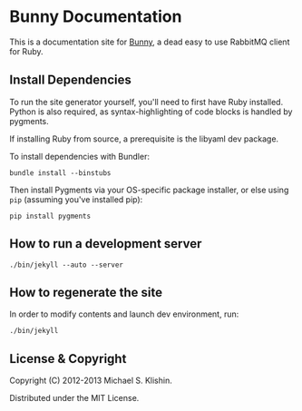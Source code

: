 # Bunny Documentation

This is a documentation site for [Bunny](http://rubybunny.info), a dead easy
to use RabbitMQ client for Ruby.


## Install Dependencies

To run the site generator yourself, you'll need to first have Ruby installed.
Python is also required, as syntax-highlighting of code blocks is handled by pygments.

If installing Ruby from source, a prerequisite is the libyaml dev package.

To install dependencies with Bundler:

    bundle install --binstubs

Then install Pygments via your OS-specific package installer, or else using `pip` (assuming you've installed pip):

    pip install pygments


## How to run a development server

    ./bin/jekyll --auto --server


## How to regenerate the site

In order to modify contents and launch dev environment, run:

    ./bin/jekyll


## License & Copyright

Copyright (C) 2012-2013 Michael S. Klishin.

Distributed under the MIT License.
